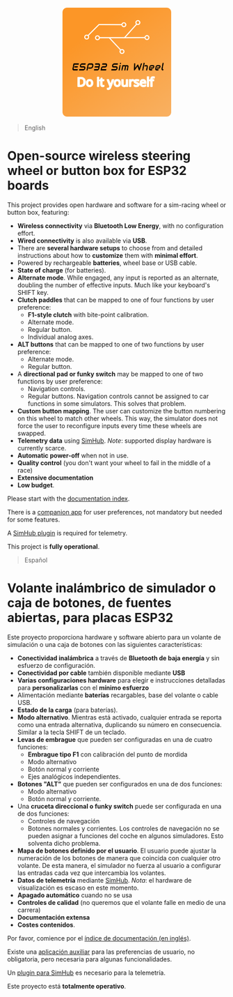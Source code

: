 <p align="center">
    <img width="250" src="./logo/ESP32SimWheel_logo_400x400.png" alt="Project logo"/>
</p>

> English

# Open-source wireless steering wheel or button box for ESP32 boards

This project provides open hardware and software for a sim-racing wheel or button box, featuring:

- **Wireless connectivity** via **Bluetooth Low Energy**,
  with no configuration effort.
- **Wired connectivity** is also available via **USB**.
- There are **several hardware setups** to choose from and
  detailed instructions about how to **customize** them with **minimal effort**.
- Powered by rechargeable **batteries**, wheel base or USB cable.
- **State of charge** (for batteries).
- **Alternate mode**.
  While engaged, any input is reported as an alternate,
  doubling the number of effective inputs.
  Much like your keyboard's SHIFT key.
- **Clutch paddles** that can be mapped to one of four functions by user preference:
  - **F1-style clutch** with bite-point calibration.
  - Alternate mode.
  - Regular button.
  - Individual analog axes.
- **ALT buttons** that can be mapped to one of two functions by user preference:
  - Alternate mode.
  - Regular button.
- A **directional pad or funky switch**
  may be mapped to one of two functions by user preference:
  - Navigation controls.
  - Regular buttons.
    Navigation controls cannot be assigned to car functions in some simulators.
    This solves that problem.
- **Custom button mapping**.
  The user can customize the button numbering on this wheel to match other wheels.
  This way, the simulator does not force the user to reconfigure
  inputs every time these wheels are swapped.
- **Telemetry data** using [SimHub](https://www.simhubdash.com/).
  *Note*: supported display hardware is currently scarce.
- **Automatic power-off** when not in use.
- **Quality control** (you don't want your wheel to fail in the middle of a race)
- **Extensive documentation**
- **Low budget**.

Please start with the [documentation index](./doc/Index_en.md).

There is a [companion app](https://github.com/afpineda/SimWheelESP32Config) for user preferences,
not mandatory but needed for some features.

A [SimHub plugin](https://github.com/afpineda/SimWheelESP32-SimHub-Plugin/releases)
is required for telemetry.

This project is **fully operational**.

> Español

# Volante inalámbrico de simulador o caja de botones, de fuentes abiertas, para placas ESP32

Este proyecto proporciona hardware y software abierto para un volante de simulación
o una caja de botones con las siguientes características:

- **Conectividad inalámbrica** a través de **Bluetooth de baja energía**
  y sin esfuerzo de configuración.
- **Conectividad por cable** también disponible mediante **USB**
- **Varias configuraciones hardware** para elegir e instrucciones detalladas
  para **personalizarlas** con el **mínimo esfuerzo**
- Alimentación mediante **baterías** recargables, base del volante o cable USB.
- **Estado de la carga** (para baterías).
- **Modo alternativo**.
  Mientras está activado, cualquier entrada se reporta como una entrada alternativa,
  duplicando su número en consecuencia.
  Similar a la tecla SHIFT de un teclado.
- **Levas de embrague** que pueden ser configuradas en una de cuatro funciones:
  - **Embrague tipo F1** con calibración del punto de mordida
  - Modo alternativo
  - Botón normal y corriente
  - Ejes analógicos independientes.
- **Botones "ALT"** que pueden ser configurados en una de dos funciones:
  - Modo alternativo
  - Botón normal y corriente.
- Una **cruceta direccional o funky switch**
  puede ser configurada en una de dos funciones:
  - Controles de navegación
  - Botones normales y corrientes.
    Los controles de navegación no se pueden asignar a funciones del coche en algunos simuladores.
    Esto solventa dicho problema.
- **Mapa de botones definido por el usuario**.
  El usuario puede ajustar la numeración de los botones de manera que
  coincida con cualquier otro volante.
  De esta manera, el simulador no fuerza al usuario a configurar
  las entradas cada vez que intercambia los volantes.
- **Datos de telemetría** mediante [SimHub](https://www.simhubdash.com/).
  *Nota*: el hardware de visualización es escaso en este momento.
- **Apagado automático** cuando no se usa
- **Controles de calidad**
  (no queremos que el volante falle en medio de una carrera)
- **Documentación extensa**
- **Costes contenidos**.

Por favor, comience por el [índice de documentación (en inglés)](./doc/Index_en.md).

Existe una [aplicación auxiliar](https://github.com/afpineda/SimWheelESP32Config) para las preferencias de usuario,
no obligatoria, pero necesaria para algunas funcionalidades.

Un [plugin para SimHub](https://github.com/afpineda/SimWheelESP32-SimHub-Plugin/releases)
es necesario para la telemetría.

Este proyecto está **totalmente operativo**.
